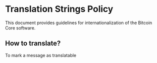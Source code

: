 Translation Strings Policy
===========================

This document provides guidelines for internationalization of the Bitcoin Core software.

How to translate?
------------------

To mark a message as translatable

